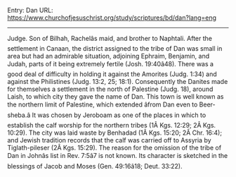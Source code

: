 Entry: Dan
URL: https://www.churchofjesuschrist.org/study/scriptures/bd/dan?lang=eng

---

Judge. Son of Bilhah, Rachelâs maid, and brother to Naphtali. After the settlement in Canaan, the district assigned to the tribe of Dan was small in area but had an admirable situation, adjoining Ephraim, Benjamin, and Judah, parts of it being extremely fertile (Josh. 19:40â48). There was a good deal of difficulty in holding it against the Amorites (Judg. 1:34) and against the Philistines (Judg. 13:2, 25; 18:1). Consequently the Danites made for themselves a settlement in the north of Palestine (Judg. 18), around Laish, to which city they gave the name of Dan. This town is well known as the northern limit of Palestine, which extended âfrom Dan even to Beer-sheba.â It was chosen by Jeroboam as one of the places in which to establish the calf worship for the northern tribes (1Â Kgs. 12:29; 2Â Kgs. 10:29). The city was laid waste by Benhadad (1Â Kgs. 15:20; 2Â Chr. 16:4); and Jewish tradition records that the calf was carried off to Assyria by Tiglath-pileser (2Â Kgs. 15:29). The reason for the omission of the tribe of Dan in Johnâs list in Rev. 7:5â7 is not known. Its character is sketched in the blessings of Jacob and Moses (Gen. 49:16â18; Deut. 33:22).
